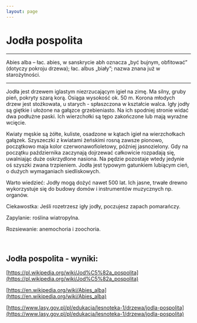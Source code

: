 ```yaml
---
layout: page
---
```


# Jodła pospolita

---
Abies alba – łac. abies, w sanskrycie abh oznacza „być bujnym, obfitować” (dotyczy pokroju drzewa); łac. albus „biały”; nazwa znana już w starożytności.

---
Jodła jest drzewem iglastym niezrzucającym igieł na zimę. Ma silny, gruby pień, pokryty szarą korą. Osiąga wysokość ok. 50 m. Korona młodych drzew jest stożkowata, u starych - spłaszczona w kształcie walca. Igły jodły są giętkie i ułożone na gałązce grzebieniasto. Na ich spodniej stronie widać dwa podłużne paski. Ich wierzchołki są tępo zakończone lub mają wyraźne wcięcie.

Kwiaty męskie są żółte, kuliste, osadzone w kątach igieł na wierzchołkach gałązek. Szyszeczki z kwiatami żeńskimi rosną zawsze pionowo, początkowo maja kolor czerwonawofioletowy, później jasnozielony. Gdy na początku października zaczynają dojrzewać całkowicie rozpadają się, uwalniając duże oskrzydlone nasiona. Na pędzie pozostaje wtedy jedynie oś szyszki zwana trzpieniem. Jodła jest typowym gatunkiem lubiącym cień, o dużych wymaganiach siedliskowych.

Warto wiedzieć: Jodły mogą dożyć nawet 500 lat. Ich jasne, trwałe drewno wykorzystuje się do budowy domów i instrumentów muzycznych np. organów.

Ciekawostka: Jeśli rozetrzesz igły jodły, poczujesz zapach pomarańczy.

Zapylanie: roślina wiatropylna.

Rozsiewanie: anemochoria i zoochoria.

 

## Jodła pospolita - wyniki:
[https://pl.wikipedia.org/wiki/Jod%C5%82a_pospolita](https://pl.wikipedia.org/wiki/Jod%C5%82a_pospolita)

[https://en.wikipedia.org/wiki/Abies_alba](https://en.wikipedia.org/wiki/Abies_alba)

[https://www.lasy.gov.pl/pl/edukacja/lesnoteka-1/drzewa/jodla-pospolita](https://www.lasy.gov.pl/pl/edukacja/lesnoteka-1/drzewa/jodla-pospolita)

